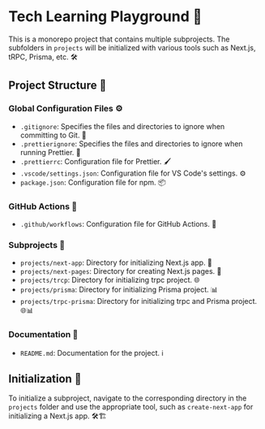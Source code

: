 # Tech Learning Playground 🚀

This is a monorepo project that contains multiple subprojects. The subfolders in `projects` will be initialized with various tools such as Next.js, tRPC, Prisma, etc. 🛠️

## Project Structure 📁

### Global Configuration Files ⚙️

- `.gitignore`: Specifies the files and directories to ignore when committing to Git. 🙈
- `.prettierignore`: Specifies the files and directories to ignore when running Prettier. 🧹
- `.prettierrc`: Configuration file for Prettier. 🖌️
- `.vscode/settings.json`: Configuration file for VS Code's settings. ⚙️
- `package.json`: Configuration file for npm. 📦

### GitHub Actions 🚀

- `.github/workflows`: Configuration file for GitHub Actions. 🤖

### Subprojects 📂

- `projects/next-app`: Directory for initializing Next.js app. 🚀
- `projects/next-pages`: Directory for creating Next.js pages. 📄
- `projects/trcp`: Directory for initializing trpc project. 🌐
- `projects/prisma`: Directory for initializing Prisma project. 📊
- `projects/trpc-prisma`: Directory for initializing trpc and Prisma project. 🌐📊

### Documentation 📖

- `README.md`: Documentation for the project. ℹ️

## Initialization 🚀

To initialize a subproject, navigate to the corresponding directory in the `projects` folder and use the appropriate tool, such as `create-next-app` for initializing a Next.js app. 🛠️🏗️
